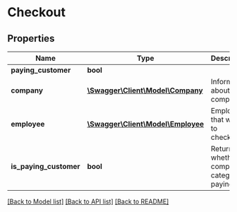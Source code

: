 # Checkout

## Properties
Name | Type | Description | Notes
------------ | ------------- | ------------- | -------------
**paying_customer** | **bool** |  | [optional] 
**company** | [**\Swagger\Client\Model\Company**](Company.md) | Information about the company. | 
**employee** | [**\Swagger\Client\Model\Employee**](Employee.md) | Employee that wants to checkout. | 
**is_paying_customer** | **bool** | Returns whether the company category is paying. | [optional] 

[[Back to Model list]](../README.md#documentation-for-models) [[Back to API list]](../README.md#documentation-for-api-endpoints) [[Back to README]](../README.md)


